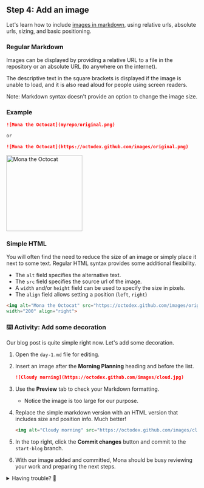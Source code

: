 ## Step 4: Add an image

Let's learn how to include [images in markdown](https://docs.github.com/en/get-started/writing-on-github/getting-started-with-writing-and-formatting-on-github/basic-writing-and-formatting-syntax#images), using relative urls, absolute urls, sizing, and basic positioning.

### Regular Markdown

Images can be displayed by providing a relative URL to a file in the repository or an absolute URL (to anywhere on the internet).

The descriptive text in the square brackets is displayed if the image is unable to load, and it is also read aloud for people using screen readers.

Note: Markdown syntax doesn't provide an option to change the image size.

### Example

```md
![Mona the Octocat](myrepo/original.png)

or

![Mona the Octocat](https://octodex.github.com/images/original.png)
```

<img alt="Mona the Octocat" src="https://octodex.github.com/images/original.png" width="200">

### Simple HTML

You will often find the need to reduce the size of an image or simply place it next to some text. Regular HTML syntax provides some additional flexibility.

- The `alt` field specifies the alternative text.
- The `src` field specifies the source url of the image.
- A `width` and/or `height` field can be used to specify the size in pixels.
- The `align` field allows setting a position (`left`, `right`)

```md
<img alt="Mona the Octocat" src="https://octodex.github.com/images/original.png"
width="200" align="right">
```

### :keyboard: Activity: Add some decoration

Our blog post is quite simple right now. Let's add some decoration.

1. Open the `day-1.md` file for editing.

1. Insert an image after the **Morning Planning** heading and before the list.

   ```md
   ![Cloudy morning](https://octodex.github.com/images/cloud.jpg)
   ```

1. Use the **Preview** tab to check your Markdown formatting.

   - Notice the image is too large for our purpose.

1. Replace the simple markdown version with an HTML version that includes size and position info. Much better!

   ```md
   <img alt="Cloudy morning" src="https://octodex.github.com/images/cloud.jpg" width="100" align="right">
   ```

1. In the top right, click the **Commit changes** button and commit to the `start-blog` branch.

1. With our image added and committed, Mona should be busy reviewing your work and preparing the next steps.

<details>
<summary>Having trouble? 🤷</summary><br/>

- Confirm you are editing the correct file and branch.
- Double check your syntax. An HTML image tag must start with `img` and include the `src` property.

</details>
